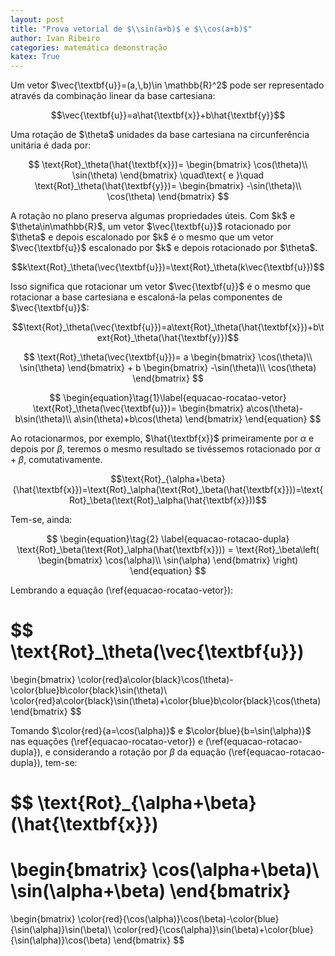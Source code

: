 ```yaml
---
layout: post
title: "Prova vetorial de $\\sin(a+b)$ e $\\cos(a+b)$"
author: Ivan Ribeiro
categories: matemática demonstração
katex: True
---
```


<p>Um vetor $\vec{\textbf{u}}=(a,\,b)\in \mathbb{R}^2$ pode ser representado através da combinação linear da base cartesiana:</p>

$$\vec{\textbf{u}}=a\hat{\textbf{x}}+b\hat{\textbf{y}}$$

<p>Uma rotação de $\theta$ unidades da base cartesiana na circunferência unitária é dada por:</p>

$$
\text{Rot}_\theta(\hat{\textbf{x}})=
\begin{bmatrix}
\cos(\theta)\\
\sin(\theta)
\end{bmatrix}
\quad\text{ e }\quad
\text{Rot}_\theta(\hat{\textbf{y}})=
\begin{bmatrix}
-\sin(\theta)\\
\cos(\theta)
\end{bmatrix}
$$

<p>A rotação no plano preserva algumas propriedades úteis. Com $k$ e $\theta\in\mathbb{R}$, um vetor $\vec{\textbf{u}}$ rotacionado por $\theta$ e depois escalonado por $k$ é o mesmo que um vetor $\vec{\textbf{u}}$ escalonado por $k$ e depois rotacionado por $\theta$.</p>

$$k\text{Rot}_\theta(\vec{\textbf{u}})=\text{Rot}_\theta(k\vec{\textbf{u}})$$

Isso significa que rotacionar um vetor $\vec{\textbf{u}}$ é o mesmo que rotacionar a base cartesiana e escaloná-la pelas componentes de $\vec{\textbf{u}}$:

$$\text{Rot}_\theta(\vec{\textbf{u}})=a\text{Rot}_\theta(\hat{\textbf{x}})+b\text{Rot}_\theta(\hat{\textbf{y}})$$

$$
\text{Rot}_\theta(\vec{\textbf{u}})=
  a
  \begin{bmatrix}
      \cos(\theta)\\
      \sin(\theta)
  \end{bmatrix}
  +
  b
  \begin{bmatrix}
      -\sin(\theta)\\
      \cos(\theta)
  \end{bmatrix}
$$

$$
\begin{equation}\tag{1}\label{equacao-rocatao-vetor}
        \text{Rot}_\theta(\vec{\textbf{u}})=
        \begin{bmatrix}
            a\cos(\theta)-b\sin(\theta)\\
            a\sin(\theta)+b\cos(\theta)
        \end{bmatrix}
    \end{equation}
$$

Ao rotacionarmos, por exemplo, $\hat{\textbf{x}}$ primeiramente por $\alpha$ e depois por $\beta$, teremos o mesmo resultado se tivéssemos rotacionado por $\alpha+\beta$, comutativamente.

$$\text{Rot}_{\alpha+\beta}(\hat{\textbf{x}})=\text{Rot}_\alpha(\text{Rot}_\beta(\hat{\textbf{x}}))=\text{Rot}_\beta(\text{Rot}_\alpha(\hat{\textbf{x}}))$$

Tem-se, ainda:

$$
\begin{equation}\tag{2}
    \label{equacao-rotacao-dupla}
    \text{Rot}_\beta(\text{Rot}_\alpha(\hat{\textbf{x}}))
    =
    \text{Rot}_\beta\left(
        \begin{bmatrix}
            \cos(\alpha)\\
            \sin(\alpha)
        \end{bmatrix}
    \right)
\end{equation}
$$

Lembrando a equação (\ref{equacao-rocatao-vetor}):

$$
  \text{Rot}_\theta(\vec{\textbf{u}})
  =
  \begin{bmatrix}
      \color{red}a\color{black}\cos(\theta)-\color{blue}b\color{black}\sin(\theta)\\
      \color{red}a\color{black}\sin(\theta)+\color{blue}b\color{black}\cos(\theta)
  \end{bmatrix}
$$

Tomando $\color{red}{a=\cos(\alpha)}$ e $\color{blue}{b=\sin(\alpha)}$ nas equações (\ref{equacao-rocatao-vetor}) e (\ref{equacao-rotacao-dupla}), e considerando a rotação por $\beta$ da equação (\ref{equacao-rotacao-dupla}), tem-se:

$$
  \text{Rot}_{\alpha+\beta}(\hat{\textbf{x}})
  =
  \begin{bmatrix}
      \cos(\alpha+\beta)\\
      \sin(\alpha+\beta)
  \end{bmatrix}
  =
  \begin{bmatrix}
      \color{red}{\cos(\alpha)}\cos(\beta)-\color{blue}{\sin(\alpha)}\sin(\beta)\\
      \color{red}{\cos(\alpha)}\sin(\beta)+\color{blue}{\sin(\alpha)}\cos(\beta)
  \end{bmatrix}
$$
